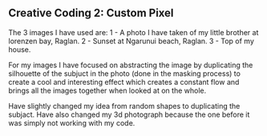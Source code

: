 ## Creative Coding 2: Custom Pixel

The 3 images I have used are:
1 - A photo I have taken of my little brother at lorenzen bay, Raglan.
2 - Sunset at Ngarunui beach, Raglan.
3 - Top of my house.

For my images I have focused on abstracting the image by duplicating the silhouette of the subjuct in the photo (done in the masking process) to create a cool and interesting effect which creates a constant flow and brings all the images together when looked at on the whole.

Have slightly changed my idea from random shapes to duplicating the subjact. Have also changed my 3d photograph because the one before it was simply not working with my code.